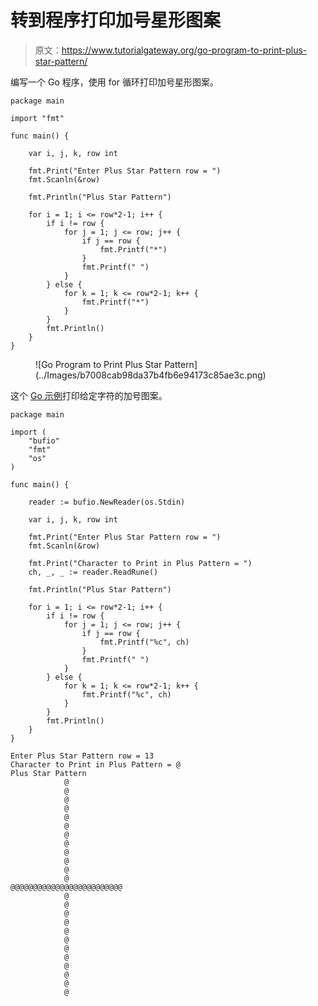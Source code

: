 # 转到程序打印加号星形图案

> 原文：<https://www.tutorialgateway.org/go-program-to-print-plus-star-pattern/>

编写一个 Go 程序，使用 for 循环打印加号星形图案。

```
package main

import "fmt"

func main() {

	var i, j, k, row int

	fmt.Print("Enter Plus Star Pattern row = ")
	fmt.Scanln(&row)

	fmt.Println("Plus Star Pattern")

	for i = 1; i <= row*2-1; i++ {
		if i != row {
			for j = 1; j <= row; j++ {
				if j == row {
					fmt.Printf("*")
				}
				fmt.Printf(" ")
			}
		} else {
			for k = 1; k <= row*2-1; k++ {
				fmt.Printf("*")
			}
		}
		fmt.Println()
	}
}
```

<figure class="wp-block-image size-large">![Go Program to Print Plus Star Pattern](../Images/b7008cab98da37b4fb6e94173c85ae3c.png)</figure>

这个 [Go 示例](https://www.tutorialgateway.org/go-programs/)打印给定字符的加号图案。

```
package main

import (
	"bufio"
	"fmt"
	"os"
)

func main() {

	reader := bufio.NewReader(os.Stdin)

	var i, j, k, row int

	fmt.Print("Enter Plus Star Pattern row = ")
	fmt.Scanln(&row)

	fmt.Print("Character to Print in Plus Pattern = ")
	ch, _, _ := reader.ReadRune()

	fmt.Println("Plus Star Pattern")

	for i = 1; i <= row*2-1; i++ {
		if i != row {
			for j = 1; j <= row; j++ {
				if j == row {
					fmt.Printf("%c", ch)
				}
				fmt.Printf(" ")
			}
		} else {
			for k = 1; k <= row*2-1; k++ {
				fmt.Printf("%c", ch)
			}
		}
		fmt.Println()
	}
}
```

```
Enter Plus Star Pattern row = 13
Character to Print in Plus Pattern = @
Plus Star Pattern
            @ 
            @ 
            @ 
            @ 
            @ 
            @ 
            @ 
            @ 
            @ 
            @ 
            @ 
            @ 
@@@@@@@@@@@@@@@@@@@@@@@@@
            @ 
            @ 
            @ 
            @ 
            @ 
            @ 
            @ 
            @ 
            @ 
            @ 
            @ 
            @ 
```